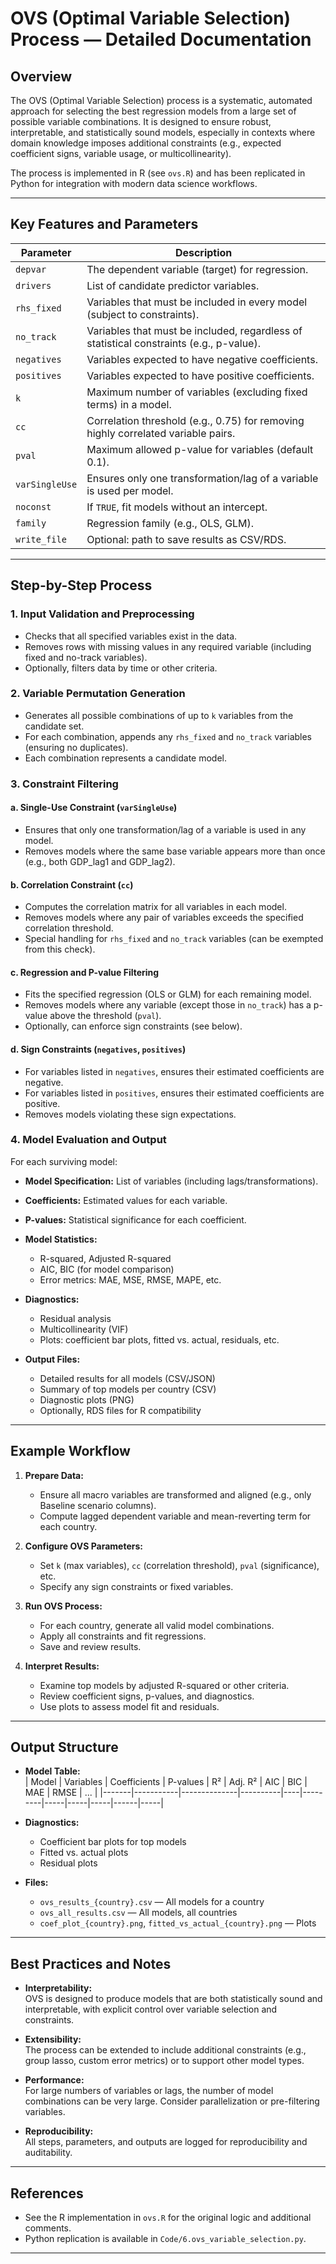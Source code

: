 # OVS (Optimal Variable Selection) Process — Detailed Documentation

## Overview

The OVS (Optimal Variable Selection) process is a systematic, automated approach for selecting the best regression models from a large set of possible variable combinations. It is designed to ensure robust, interpretable, and statistically sound models, especially in contexts where domain knowledge imposes additional constraints (e.g., expected coefficient signs, variable usage, or multicollinearity).

The process is implemented in R (see `ovs.R`) and has been replicated in Python for integration with modern data science workflows.

---

## Key Features and Parameters

| Parameter         | Description                                                                                  |
|-------------------|----------------------------------------------------------------------------------------------|
| `depvar`          | The dependent variable (target) for regression.                                              |
| `drivers`         | List of candidate predictor variables.                                                       |
| `rhs_fixed`       | Variables that must be included in every model (subject to constraints).                     |
| `no_track`        | Variables that must be included, regardless of statistical constraints (e.g., p-value).      |
| `negatives`       | Variables expected to have negative coefficients.                                            |
| `positives`       | Variables expected to have positive coefficients.                                            |
| `k`               | Maximum number of variables (excluding fixed terms) in a model.                              |
| `cc`              | Correlation threshold (e.g., 0.75) for removing highly correlated variable pairs.            |
| `pval`            | Maximum allowed p-value for variables (default 0.1).                                         |
| `varSingleUse`    | Ensures only one transformation/lag of a variable is used per model.                         |
| `noconst`         | If `TRUE`, fit models without an intercept.                                                  |
| `family`          | Regression family (e.g., OLS, GLM).                                                         |
| `write_file`      | Optional: path to save results as CSV/RDS.                                                   |

---

## Step-by-Step Process

### 1. **Input Validation and Preprocessing**
- Checks that all specified variables exist in the data.
- Removes rows with missing values in any required variable (including fixed and no-track variables).
- Optionally, filters data by time or other criteria.

### 2. **Variable Permutation Generation**
- Generates all possible combinations of up to `k` variables from the candidate set.
- For each combination, appends any `rhs_fixed` and `no_track` variables (ensuring no duplicates).
- Each combination represents a candidate model.

### 3. **Constraint Filtering**

#### a. **Single-Use Constraint (`varSingleUse`)**
- Ensures that only one transformation/lag of a variable is used in any model.
- Removes models where the same base variable appears more than once (e.g., both GDP_lag1 and GDP_lag2).

#### b. **Correlation Constraint (`cc`)**
- Computes the correlation matrix for all variables in each model.
- Removes models where any pair of variables exceeds the specified correlation threshold.
- Special handling for `rhs_fixed` and `no_track` variables (can be exempted from this check).

#### c. **Regression and P-value Filtering**
- Fits the specified regression (OLS or GLM) for each remaining model.
- Removes models where any variable (except those in `no_track`) has a p-value above the threshold (`pval`).
- Optionally, can enforce sign constraints (see below).

#### d. **Sign Constraints (`negatives`, `positives`)**
- For variables listed in `negatives`, ensures their estimated coefficients are negative.
- For variables listed in `positives`, ensures their estimated coefficients are positive.
- Removes models violating these sign expectations.

### 4. **Model Evaluation and Output**
For each surviving model:
- **Model Specification:** List of variables (including lags/transformations).
- **Coefficients:** Estimated values for each variable.
- **P-values:** Statistical significance for each coefficient.
- **Model Statistics:**  
  - R-squared, Adjusted R-squared  
  - AIC, BIC (for model comparison)  
  - Error metrics: MAE, MSE, RMSE, MAPE, etc.
- **Diagnostics:**  
  - Residual analysis  
  - Multicollinearity (VIF)  
  - Plots: coefficient bar plots, fitted vs. actual, residuals, etc.

- **Output Files:**  
  - Detailed results for all models (CSV/JSON)  
  - Summary of top models per country (CSV)  
  - Diagnostic plots (PNG)  
  - Optionally, RDS files for R compatibility

---

## Example Workflow

1. **Prepare Data:**  
   - Ensure all macro variables are transformed and aligned (e.g., only Baseline scenario columns).
   - Compute lagged dependent variable and mean-reverting term for each country.

2. **Configure OVS Parameters:**  
   - Set `k` (max variables), `cc` (correlation threshold), `pval` (significance), etc.
   - Specify any sign constraints or fixed variables.

3. **Run OVS Process:**  
   - For each country, generate all valid model combinations.
   - Apply all constraints and fit regressions.
   - Save and review results.

4. **Interpret Results:**  
   - Examine top models by adjusted R-squared or other criteria.
   - Review coefficient signs, p-values, and diagnostics.
   - Use plots to assess model fit and residuals.

---

## Output Structure

- **Model Table:**  
  | Model | Variables | Coefficients | P-values | R² | Adj. R² | AIC | BIC | MAE | RMSE | ... |
  |-------|-----------|--------------|----------|----|---------|-----|-----|-----|------|-----|

- **Diagnostics:**  
  - Coefficient bar plots for top models  
  - Fitted vs. actual plots  
  - Residual plots

- **Files:**  
  - `ovs_results_{country}.csv` — All models for a country  
  - `ovs_all_results.csv` — All models, all countries  
  - `coef_plot_{country}.png`, `fitted_vs_actual_{country}.png` — Plots

---

## Best Practices and Notes

- **Interpretability:**  
  OVS is designed to produce models that are both statistically sound and interpretable, with explicit control over variable selection and constraints.

- **Extensibility:**  
  The process can be extended to include additional constraints (e.g., group lasso, custom error metrics) or to support other model types.

- **Performance:**  
  For large numbers of variables or lags, the number of model combinations can be very large. Consider parallelization or pre-filtering variables.

- **Reproducibility:**  
  All steps, parameters, and outputs are logged for reproducibility and auditability.

---

## References

- See the R implementation in `ovs.R` for the original logic and additional comments.
- Python replication is available in `Code/6.ovs_variable_selection.py`.

--- 